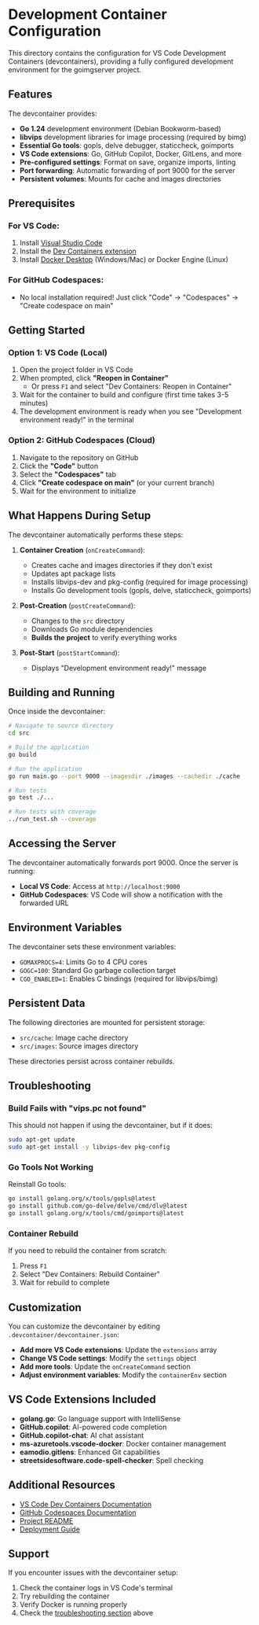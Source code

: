 # Development Container Configuration

This directory contains the configuration for VS Code Development Containers (devcontainers), providing a fully configured development environment for the goimgserver project.

## Features

The devcontainer provides:

- **Go 1.24** development environment (Debian Bookworm-based)
- **libvips** development libraries for image processing (required by bimg)
- **Essential Go tools**: gopls, delve debugger, staticcheck, goimports
- **VS Code extensions**: Go, GitHub Copilot, Docker, GitLens, and more
- **Pre-configured settings**: Format on save, organize imports, linting
- **Port forwarding**: Automatic forwarding of port 9000 for the server
- **Persistent volumes**: Mounts for cache and images directories

## Prerequisites

### For VS Code:
1. Install [Visual Studio Code](https://code.visualstudio.com/)
2. Install the [Dev Containers extension](https://marketplace.visualstudio.com/items?itemName=ms-vscode-remote.remote-containers)
3. Install [Docker Desktop](https://www.docker.com/products/docker-desktop) (Windows/Mac) or Docker Engine (Linux)

### For GitHub Codespaces:
- No local installation required! Just click "Code" → "Codespaces" → "Create codespace on main"

## Getting Started

### Option 1: VS Code (Local)

1. Open the project folder in VS Code
2. When prompted, click **"Reopen in Container"**
   - Or press `F1` and select "Dev Containers: Reopen in Container"
3. Wait for the container to build and configure (first time takes 3-5 minutes)
4. The development environment is ready when you see "Development environment ready!" in the terminal

### Option 2: GitHub Codespaces (Cloud)

1. Navigate to the repository on GitHub
2. Click the **"Code"** button
3. Select the **"Codespaces"** tab
4. Click **"Create codespace on main"** (or your current branch)
5. Wait for the environment to initialize

## What Happens During Setup

The devcontainer automatically performs these steps:

1. **Container Creation** (`onCreateCommand`):
   - Creates cache and images directories if they don't exist
   - Updates apt package lists
   - Installs libvips-dev and pkg-config (required for image processing)
   - Installs Go development tools (gopls, delve, staticcheck, goimports)

2. **Post-Creation** (`postCreateCommand`):
   - Changes to the `src` directory
   - Downloads Go module dependencies
   - **Builds the project** to verify everything works

3. **Post-Start** (`postStartCommand`):
   - Displays "Development environment ready!" message

## Building and Running

Once inside the devcontainer:

```bash
# Navigate to source directory
cd src

# Build the application
go build

# Run the application
go run main.go --port 9000 --imagesdir ./images --cachedir ./cache

# Run tests
go test ./...

# Run tests with coverage
../run_test.sh --coverage
```

## Accessing the Server

The devcontainer automatically forwards port 9000. Once the server is running:

- **Local VS Code**: Access at `http://localhost:9000`
- **GitHub Codespaces**: VS Code will show a notification with the forwarded URL

## Environment Variables

The devcontainer sets these environment variables:

- `GOMAXPROCS=4`: Limits Go to 4 CPU cores
- `GOGC=100`: Standard Go garbage collection target
- `CGO_ENABLED=1`: Enables C bindings (required for libvips/bimg)

## Persistent Data

The following directories are mounted for persistent storage:

- `src/cache`: Image cache directory
- `src/images`: Source images directory

These directories persist across container rebuilds.

## Troubleshooting

### Build Fails with "vips.pc not found"

This should not happen if using the devcontainer, but if it does:

```bash
sudo apt-get update
sudo apt-get install -y libvips-dev pkg-config
```

### Go Tools Not Working

Reinstall Go tools:

```bash
go install golang.org/x/tools/gopls@latest
go install github.com/go-delve/delve/cmd/dlv@latest
go install golang.org/x/tools/cmd/goimports@latest
```

### Container Rebuild

If you need to rebuild the container from scratch:

1. Press `F1`
2. Select "Dev Containers: Rebuild Container"
3. Wait for rebuild to complete

## Customization

You can customize the devcontainer by editing `.devcontainer/devcontainer.json`:

- **Add more VS Code extensions**: Update the `extensions` array
- **Change VS Code settings**: Modify the `settings` object
- **Add more tools**: Update the `onCreateCommand` section
- **Adjust environment variables**: Modify the `containerEnv` section

## VS Code Extensions Included

- **golang.go**: Go language support with IntelliSense
- **GitHub.copilot**: AI-powered code completion
- **GitHub.copilot-chat**: AI chat assistant
- **ms-azuretools.vscode-docker**: Docker container management
- **eamodio.gitlens**: Enhanced Git capabilities
- **streetsidesoftware.code-spell-checker**: Spell checking

## Additional Resources

- [VS Code Dev Containers Documentation](https://code.visualstudio.com/docs/devcontainers/containers)
- [GitHub Codespaces Documentation](https://docs.github.com/en/codespaces)
- [Project README](../README.md)
- [Deployment Guide](../docs/deployment/README.md)

## Support

If you encounter issues with the devcontainer setup:

1. Check the container logs in VS Code's terminal
2. Try rebuilding the container
3. Verify Docker is running properly
4. Check the [troubleshooting section](#troubleshooting) above
